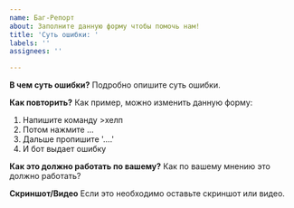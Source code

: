 ```yaml
---
name: Баг-Репорт
about: Заполните данную форму чтобы помочь нам!
title: 'Суть ошибки: '
labels: ''
assignees: ''

---
```


**В чем суть ошибки?**
Подробно опишите суть ошибки.

**Как повторить?**
Как пример, можно изменить данную форму:
1. Напишите команду >хелп
2. Потом нажмите ...
3. Дальше пропишите '....'
4. И бот выдает ошибку

**Как это должно работать по вашему?**
Как по вашему мнению это должно работать?

**Скриншот/Видео**
Если это необходимо оставьте скриншот или видео.
